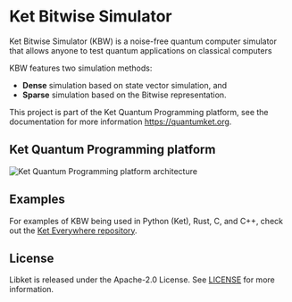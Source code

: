 # Ket Bitwise Simulator

Ket Bitwise Simulator (KBW) is a noise-free quantum computer simulator that allows anyone to test quantum applications on classical computers

KBW features two simulation methods:

* **Dense** simulation based on state vector simulation, and
* **Sparse** simulation based on the Bitwise representation.

This project is part of the Ket Quantum Programming platform, see the documentation for
more information <https://quantumket.org>.

## Ket Quantum Programming platform  

![Ket Quantum Programming platform architecture](https://gitlab.com/quantum-ket/ket-everywhere/-/raw/main/architecture.png)

## Examples

For examples of KBW being used in Python (Ket), Rust, C, and C++, check out the [Ket Everywhere repository](https://gitlab.com/quantum-ket/ket-everywhere).

## License

Libket is released under the Apache-2.0 License. See [LICENSE](LICENSE) for more information.
